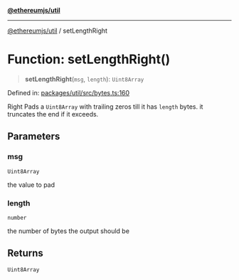 [**@ethereumjs/util**](../README.md)

***

[@ethereumjs/util](../README.md) / setLengthRight

# Function: setLengthRight()

> **setLengthRight**(`msg`, `length`): `Uint8Array`

Defined in: [packages/util/src/bytes.ts:160](https://github.com/Dargon789/ethereumjs-monorepo/blob/master/packages/util/src/bytes.ts#L160)

Right Pads a `Uint8Array` with trailing zeros till it has `length` bytes.
it truncates the end if it exceeds.

## Parameters

### msg

`Uint8Array`

the value to pad

### length

`number`

the number of bytes the output should be

## Returns

`Uint8Array`
